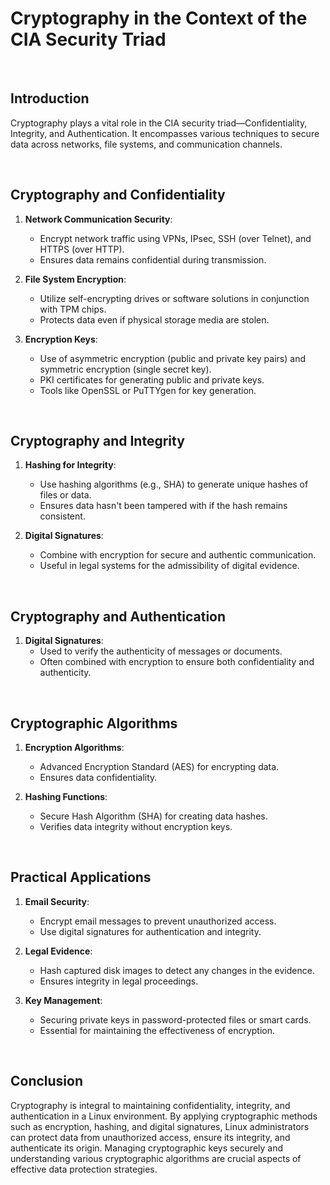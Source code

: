 # Cryptography in the Context of the CIA Security Triad

<br>

## Introduction

Cryptography plays a vital role in the CIA security triad—Confidentiality, Integrity, and Authentication. It encompasses various techniques to secure data across networks, file systems, and communication channels.

<br>

## Cryptography and Confidentiality

1. **Network Communication Security**:
   - Encrypt network traffic using VPNs, IPsec, SSH (over Telnet), and HTTPS (over HTTP).
   - Ensures data remains confidential during transmission.

2. **File System Encryption**:
   - Utilize self-encrypting drives or software solutions in conjunction with TPM chips.
   - Protects data even if physical storage media are stolen.

3. **Encryption Keys**:
   - Use of asymmetric encryption (public and private key pairs) and symmetric encryption (single secret key).
   - PKI certificates for generating public and private keys.
   - Tools like OpenSSL or PuTTYgen for key generation.

<br>

## Cryptography and Integrity

1. **Hashing for Integrity**:
   - Use hashing algorithms (e.g., SHA) to generate unique hashes of files or data.
   - Ensures data hasn't been tampered with if the hash remains consistent.

2. **Digital Signatures**:
   - Combine with encryption for secure and authentic communication.
   - Useful in legal systems for the admissibility of digital evidence.

<br>

## Cryptography and Authentication

1. **Digital Signatures**:
   - Used to verify the authenticity of messages or documents.
   - Often combined with encryption to ensure both confidentiality and authenticity.

<br>

## Cryptographic Algorithms

1. **Encryption Algorithms**:
   - Advanced Encryption Standard (AES) for encrypting data.
   - Ensures data confidentiality.

2. **Hashing Functions**:
   - Secure Hash Algorithm (SHA) for creating data hashes.
   - Verifies data integrity without encryption keys.

<br>

## Practical Applications

1. **Email Security**:
   - Encrypt email messages to prevent unauthorized access.
   - Use digital signatures for authentication and integrity.

2. **Legal Evidence**:
   - Hash captured disk images to detect any changes in the evidence.
   - Ensures integrity in legal proceedings.

3. **Key Management**:
   - Securing private keys in password-protected files or smart cards.
   - Essential for maintaining the effectiveness of encryption.

<br>

## Conclusion

Cryptography is integral to maintaining confidentiality, integrity, and authentication in a Linux environment. By applying cryptographic methods such as encryption, hashing, and digital signatures, Linux administrators can protect data from unauthorized access, ensure its integrity, and authenticate its origin. Managing cryptographic keys securely and understanding various cryptographic algorithms are crucial aspects of effective data protection strategies.
